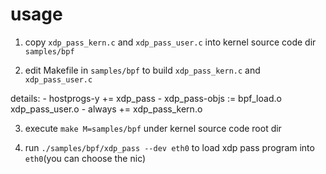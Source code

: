 # usage 

1. copy `xdp_pass_kern.c` and `xdp_pass_user.c` into kernel source code dir `samples/bpf`

2. edit Makefile in `samples/bpf` to build `xdp_pass_kern.c` and `xdp_pass_user.c` 

details: 
    - hostprogs-y += xdp_pass
    - xdp_pass-objs := bpf_load.o xdp_pass_user.o
    - always += xdp_pass_kern.o

3. execute `make M=samples/bpf` under kernel source code root dir

4. run `./samples/bpf/xdp_pass --dev eth0` to load xdp pass program into `eth0`(you can choose the nic)